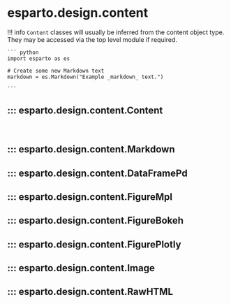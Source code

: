 # esparto.design.content

!!! info
    `Content` classes will usually be inferred from the content object type.
    They may be accessed via the top level module if required.

    ``` python
    import esparto as es

    # Create some new Markdown text
    markdown = es.Markdown("Example _markdown_ text.")

    ```

## ::: esparto.design.content.Content

<br>

## ::: esparto.design.content.Markdown

## ::: esparto.design.content.DataFramePd

## ::: esparto.design.content.FigureMpl

## ::: esparto.design.content.FigureBokeh

## ::: esparto.design.content.FigurePlotly

## ::: esparto.design.content.Image

## ::: esparto.design.content.RawHTML

<br>
